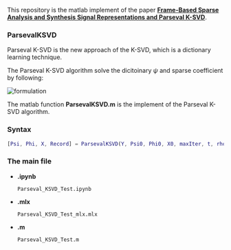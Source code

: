 This repository is the matlab implement of the paper [**Frame-Based Sparse Analysis and Synthesis Signal Representations and Parseval K-SVD**](https://ieeexplore.ieee.org/document/8712410).


### ParsevalKSVD

Parseval K-SVD is the new approach of the K-SVD, which is a dictionary learning technique.

The Parseval K-SVD algorithm solve the dicitoinary $\psi$ and sparse coefficient by following:

![formulation]( https://lh3.googleusercontent.com/pw/ACtC-3cJEwVIvFlQMmqNDqY1-g7K26g-NBqYk3g9CVbn_VcpHh7KJZ9E6dFuHawiKzrAf0krVa41p4k6Fgmm9o0yQvoJSfwRiZE2AXAxSXOB2Eq3J3ARg_V3oNm5T7Xsqx7RQk7_1ASmuyhm-cCzVXj6X5N8=w529-h205-no?authuser=0)



The matlab function  **ParsevalKSVD.m** is the implement of  the Parseval K-SVD algorithm.

### Syntax

```matlab
[Psi, Phi, X, Record] = ParsevalKSVD(Y, Psi0, Phi0, X0, maxIter, t, rho, IsRecord, ShowDetail)
```

### The main file
* **.ipynb**
  
  ``` 
  Parseval_KSVD_Test.ipynb
  ```

* **.mlx**

  ```
  Parseval_KSVD_Test_mlx.mlx
  ```

* **.m**

  ```
  Parseval_KSVD_Test.m
  ```

  